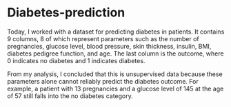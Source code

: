 # Diabetes-prediction

Today, I worked with a dataset for predicting diabetes in patients. It contains 9 columns, 8 of which represent parameters such as the number of pregnancies, glucose level, blood pressure, skin thickness, insulin, BMI, diabetes pedigree function, and age. The last column is the outcome, where 0 indicates no diabetes and 1 indicates diabetes. 

From my analysis, I concluded that this is unsupervised data because these parameters alone cannot reliably predict the diabetes outcome. For example, a patient with 13 pregnancies and a glucose level of 145 at the age of 57 still falls into the no diabetes category.
